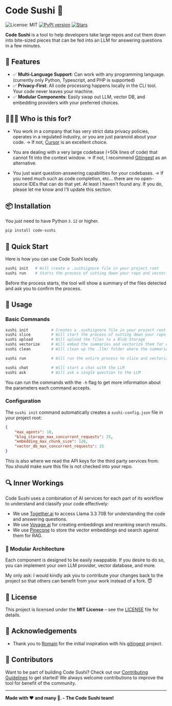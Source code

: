 # Code Sushi 🍣

![License: MIT](https://img.shields.io/badge/License-MIT-blue.svg)
[![PyPI version](https://badge.fury.io/py/code-sushi.svg?icon=si%3Apython)](https://badge.fury.io/py/code-sushi)
[![Stars](https://img.shields.io/github/stars/frenchmajesty/code-sushi?style=social.svg)](https://github.com/frenchmajesty/code-sushi)


**Code Sushi** is a tool to help developers take large repos and cut them down into bite-sized pieces that can be fed into an LLM for answering questions in a few minutes.

## 🌟 Features
  
- ✅ **Multi-Language Support**: Can work with any programming language. (currently only Python, Typescript, and PHP is supported)
- ✅ **Privacy-First**: All code processing happens locally in the CLI tool. Your code never leaves your machine.  
- ✅ **Modular Components**: Easily swap out LLM, vector DB, and embedding providers with your preferred choices.

## 🧑‍🤝‍🧑 Who is this for?

- You work in a company that has very strict data privacy policies, operates in a regulated industry, or you are just paranoid about your code.
-> If not, [Cursor](https://www.cursor.com) is an excellent choice.

- You are dealing with a very large codebase (+50k lines of code) that cannot fit into the context window.
-> If not, I recommend [Gitingest](https://github.com/cyclotruc/gitingest) as an alternative.

- You just want question-answering capabilities for your codebases.
-> If you need much such as code completion, etc... there are no open-source IDEs that can do that yet. At least I haven't found any. If you do, please let me know and I'll update this section.

## 📦 Installation

You just need to have Python `3.12` or higher.
```sh
pip install code-sushi
```

## 🚀 Quick Start

Here is how you can use Code Sushi locally.

```sh
sushi init   # Will create a .sushiignore file in your project root
sushi run    # Starts the process of cutting down your repo and vectorizing the chunks
```

Before the process starts, the tool will show a summary of the files detected and ask you to confirm the process.

## 📖 Usage

### **Basic Commands**

```sh
sushi init          # Creates a .sushiignore file in your project root
sushi slice         # Will start the process of cutting down your repo into smaller pieces
sushi upload        # Will upload the files to a Blob Storage
sushi vectorize     # Will embed the summaries and vectorize them for every file and chunk in disk
sushi clean         # Will clean up the .llm/ folder where the summaries are stored

sushi run           # Will run the entire process to slice and vectorize your repo in one command

sushi chat          # Will start a chat with the LLM
sushi ask           # Will ask a single question to the LLM
```

You can run the commands with the `-h` flag to get more information about the parameters each command accepts.

### **Configuration**
The `sushi init` command automatically creates a `sushi-config.json` file in your project root:
```json
{
    "max_agents": 10,
    "blog_storage_max_concurrent_requests": 25,
    "embedding_max_chunk_size": 128,
    "vector_db_max_concurrent_requests": 25
}
```

This is also where we read the API keys for the third party services from. You should make sure this file is not checked into your repo.

## 🔍 Inner Workings

Code Sushi uses a combination of AI services for each part of its workflow to understand and classify your code effectively:

- We use [Together.ai](https://together.ai) to access Llama 3.3 70B for understanding the code and answering questions.
- We use [Voyage.ai](https://voyageai.com) for creating embeddings and reranking search results.
- We use [Pinecone](https://pinecone.io) to store the vector embeddings and search against them for RAG.

### 🔄 Modular Architecture
Each component is designed to be easily swappable. If you desire to do so, you can implement your own LLM provider, vector database, and more. 

My only ask: I would kindly ask you to contribute your changes back to the project so that others can benefit from your work instead of a fork. 😇

## 📝 License

This project is licensed under the **MIT License** – see the [LICENSE](LICENSE) file for details.

## 🙏 Acknowledgements
- Thank you to [Romain](https://github.com/cyclotruc) for the initial inspiration with his [gitingest](https://github.com/cyclotruc/gitingest) project.

## 👥 Contributors

Want to be part of building Code Sushi? Check out our [Contributing Guidelines](CONTRIBUTING.md) to get started! We always welcome contributions to improve the tool for benefit of the community.

---

**Made with ❤️ and many 🍣. - The Code Sushi team!**

